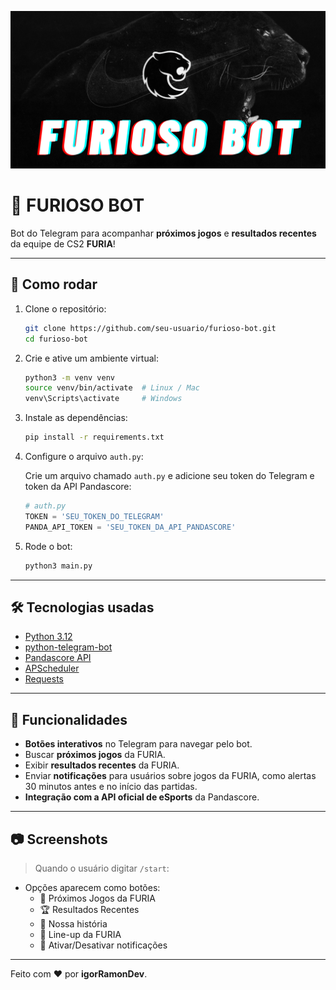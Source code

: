 ![Furioso Bot](assets/imgs/FURIOSO-BOT.png)

# 🦍 FURIOSO BOT

Bot do Telegram para acompanhar **próximos jogos** e **resultados recentes** da equipe de CS2 **FURIA**!

---

## 🚀 Como rodar

1. Clone o repositório:

    ```bash
    git clone https://github.com/seu-usuario/furioso-bot.git
    cd furioso-bot
    ```

2. Crie e ative um ambiente virtual:

    ```bash
    python3 -m venv venv
    source venv/bin/activate  # Linux / Mac
    venv\Scripts\activate     # Windows
    ```

3. Instale as dependências:

    ```bash
    pip install -r requirements.txt
    ```

4. Configure o arquivo `auth.py`:

    Crie um arquivo chamado `auth.py` e adicione seu token do Telegram e token da API Pandascore:

    ```python
    # auth.py
    TOKEN = 'SEU_TOKEN_DO_TELEGRAM'
    PANDA_API_TOKEN = 'SEU_TOKEN_DA_API_PANDASCORE'
    ```

5. Rode o bot:

    ```bash
    python3 main.py
    ```

---

## 🛠 Tecnologias usadas

- [Python 3.12](https://www.python.org/)
- [python-telegram-bot](https://python-telegram-bot.org/)
- [Pandascore API](https://developers.pandascore.co/)
- [APScheduler](https://apscheduler.readthedocs.io/)
- [Requests](https://requests.readthedocs.io/)

---

## 🎯 Funcionalidades

- **Botões interativos** no Telegram para navegar pelo bot.
- Buscar **próximos jogos** da FURIA.
- Exibir **resultados recentes** da FURIA.
- Enviar **notificações** para usuários sobre jogos da FURIA, como alertas 30 minutos antes e no início das partidas.
- **Integração com a API oficial de eSports** da Pandascore.

---

## 📷 Screenshots

> Quando o usuário digitar `/start`:

- Opções aparecem como botões:
  - 🎯 Próximos Jogos da FURIA
  - 🏆 Resultados Recentes
  - 📖 Nossa história
  - 🎯 Line-up da FURIA
  - 🔔 Ativar/Desativar notificações

---

Feito com ❤️ por **igorRamonDev**.
